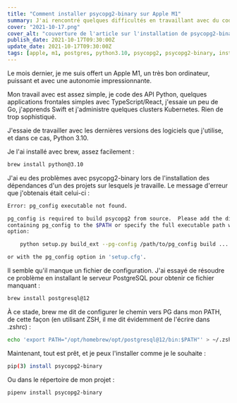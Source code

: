 ```yaml
---
title: "Comment installer psycopg2-binary sur Apple M1"
summary: J'ai rencontré quelques difficultés en travaillant avec du code Python accédant à des bases de données PostgreSQL. Voici comment j'ai résolu le problème.
cover: "2021-10-17.png"
cover_alt: "couverture de l'article sur l'installation de psycopg2-binary sur mac m1"
publish_date: 2021-10-17T09:30:00Z
update_date: 2021-10-17T09:30:00Z
tags: [apple, m1, postgres, python3.10, psycopg2, psycopg2-binary, installation]
---
```


Le mois dernier, je me suis offert un Apple M1, un très bon ordinateur, puissant et avec une autonomie impressionnante.

Mon travail avec est assez simple, je code des API Python, quelques applications frontales simples avec TypeScript/React, j'essaie un peu de Go, j'apprends Swift et j'administre quelques clusters Kubernetes. Rien de trop sophistiqué.

J'essaie de travailler avec les dernières versions des logiciels que j'utilise, et dans ce cas, Python 3.10.

Je l'ai installé avec brew, assez facilement :

```bash
brew install python@3.10
```

J'ai eu des problèmes avec psycopg2-binary lors de l'installation des dépendances d'un des projets sur lesquels je travaille. Le message d'erreur que j'obtenais était celui-ci :

```bash
Error: pg_config executable not found.

pg_config is required to build psycopg2 from source.  Please add the directory
containing pg_config to the $PATH or specify the full executable path with the
option:

    python setup.py build_ext --pg-config /path/to/pg_config build ...

or with the pg_config option in 'setup.cfg'.
```

Il semble qu'il manque un fichier de configuration. J'ai essayé de résoudre ce problème en installant le serveur PostgreSQL pour obtenir ce fichier manquant :

```bash
brew install postgresql@12
```

À ce stade, brew me dit de configurer le chemin vers PG dans mon PATH, de cette façon (en utilisant ZSH, il me dit évidemment de l'écrire dans .zshrc) :

```bash
echo 'export PATH="/opt/homebrew/opt/postgresql@12/bin:$PATH"' > ~/.zshrc
```

Maintenant, tout est prêt, et je peux l'installer comme je le souhaite :

```bash
pip(3) install psycopg2-binary
```

Ou dans le répertoire de mon projet :

```bash
pipenv install psycopg2-binary
```
